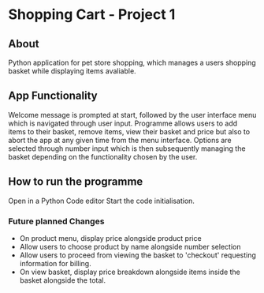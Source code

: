 # Shopping Cart - Project 1

## About

Python application for pet store shopping, which manages a users shopping basket while displaying items avaliable.

## App Functionality

Welcome message is prompted at start, followed by the user interface menu which is navigated through user input.
Programme allows users to add items to their basket, remove items, view their basket and price but also to abort the app at any given time from the menu interface.
Options are selected through number input which is then subsequently managing the basket depending on the functionality chosen by the user.

## How to run the programme

Open in a Python Code editor
Start the code initialisation.

### Future planned Changes

- On product menu, display price alongside product price
- Allow users to choose product by name alongside number selection
- Allow users to proceed from viewing the basket to 'checkout' requesting information for billing.
- On view basket, display price breakdown alongside items inside the basket alongside the total.
